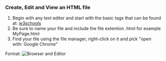 ### Create, Edit and View an HTML file
1. Begin with any text editor and start with the basic tags that can be found at: [w3schools](https://www.w3schools.com/html/html_basic.asp)
2. Be sure to name your file and include the file extention .html for example MyPage.html
3. Find your file using the file manager, right-click on it and pick "open with: Google Chrome"

Format: ![Browser and Editor](IT1150-Spring19/images/CreateEditView.PNG)
